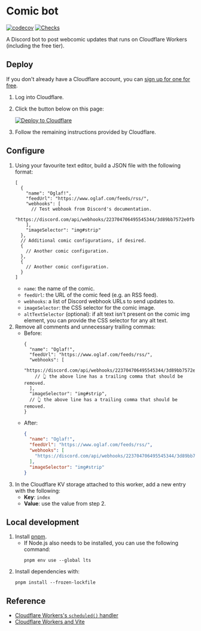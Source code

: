 # Comic bot

[![codecov](https://codecov.io/github/DrSnuggly/comic-bot/graph/badge.svg?token=NVXPEEGEMH)](https://codecov.io/github/DrSnuggly/comic-bot)
[![Checks](https://github.com/DrSnuggly/comic-bot/actions/workflows/checks.yml/badge.svg)](https://github.com/DrSnuggly/comic-bot/actions/workflows/checks.yml)

A Discord bot to post webcomic updates that runs on Cloudflare Workers
(including the free tier).

## Deploy

If you don't already have a Cloudflare account, you
can [sign up for one for free](https://dash.cloudflare.com/sign-up).

1. Log into Cloudflare.
2. Click the button below on this page:

   [![Deploy to Cloudflare](https://deploy.workers.cloudflare.com/button)](https://deploy.workers.cloudflare.com/?url=https://github.com/DrSnuggly/comic-bot)
3. Follow the remaining instructions provided by Cloudflare.

## Configure

1. Using your favourite text editor, build a JSON file with the following
   format:
   ```json5
   [
     {
       "name": "Oglaf!",
       "feedUrl": "https://www.oglaf.com/feeds/rss/",
       "webhooks": [
         // Test webhook from Discord's documentation.
         "https://discord.com/api/webhooks/223704706495545344/3d89bb7572e0fb30d8128367b3b1b44fecd1726de135cbe28a41f8b2f777c372ba2939e72279b94526ff5d1bd4358d65cf11"
       ],
       "imageSelector": "img#strip"
     },
     // Additional comic configurations, if desired.
     {
       // Another comic configuration.
     },
     {
       // Another comic configuration.
     }
   ]
   ```
    - `name`: the name of the comic.
    - `feedUrl`: the URL of the comic feed (e.g. an RSS feed).
    - `webhooks`: a list of Discord webhook URLs to send updates to.
    - `imageSelector`: the CSS selector for the comic image.
    - `altTextSelector` (optional): if alt text isn't present on the comic img
      element, you can provide the CSS selector for any alt text.
2. Remove all comments and unnecessary trailing commas:
    - Before:
      ```json5
      {
        "name": "Oglaf!",
        "feedUrl": "https://www.oglaf.com/feeds/rss/",
        "webhooks": [
          "https://discord.com/api/webhooks/223704706495545344/3d89bb7572e0fb30d8128367b3b1b44fecd1726de135cbe28a41f8b2f777c372ba2939e72279b94526ff5d1bd4358d65cf11",
          // 👆 the above line has a trailing comma that should be removed.
        ],
        "imageSelector": "img#strip",
        // 👆 the above line has a trailing comma that should be removed.
      }
      ```
    - After:
      ```json
      {
        "name": "Oglaf!",
        "feedUrl": "https://www.oglaf.com/feeds/rss/",
        "webhooks": [
          "https://discord.com/api/webhooks/223704706495545344/3d89bb7572e0fb30d8128367b3b1b44fecd1726de135cbe28a41f8b2f777c372ba2939e72279b94526ff5d1bd4358d65cf11"
        ],
        "imageSelector": "img#strip"
      }
      ```
3. In the Cloudflare KV storage attached to this worker, add a new entry with
   the following:
    - **Key**: `index`
    - **Value**: use the value from step 2.

## Local development

1. Install [pnpm](https://pnpm.io/installation).
    - If Node.js also needs to be installed, you can use the following command:
      ```shell
      pnpm env use --global lts
      ```
2. Install dependencies with:
   ```shell
   pnpm install --frozen-lockfile
   ```
   
## Reference

- [Cloudflare Workers's `scheduled()` handler](https://developers.cloudflare.com/workers/runtime-apis/handlers/scheduled/)
- [Cloudflare Workers and Vite](https://developers.cloudflare.com/workers/vite-plugin/)
